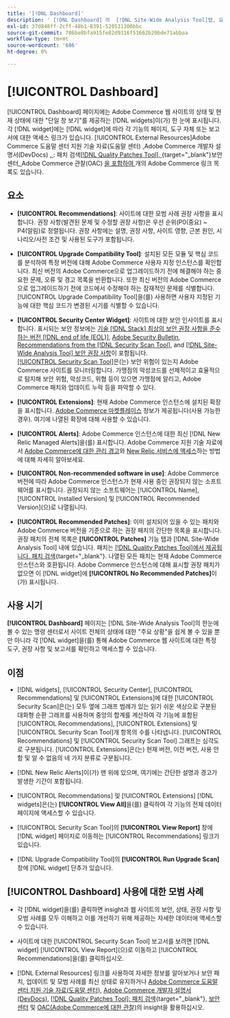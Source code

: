 ```yaml
---
title: '[!DNL Dashboard]'
description: ' [!DNL Dashboard] 의  [!DNL Site-Wide Analysis Tool]탭, 요소, 사용 시기, 이점 및 모범 사례에 대해 알아봅니다.'
exl-id: 37d848ff-2cff-48b1-8391-520531300bbc
source-git-commit: 786be8bfa915fe82d9316f51662b20bde71abbaa
workflow-type: tm+mt
source-wordcount: '686'
ht-degree: 0%

---
```


# [!UICONTROL Dashboard]

[!UICONTROL Dashboard] 페이지에는 Adobe Commerce 웹 사이트의 상태 및 현재 상태에 대한 &quot;단일 창 보기&quot;를 제공하는 [!DNL widgets]이(가) 한 눈에 표시됩니다. 각 [!DNL widget]에는 [!DNL widget]에 따라 각 기능의 페이지, 도구 자체 또는 보고서에 대한 액세스 링크가 있습니다.
[!UICONTROL External Resources]Adobe Commerce 도움말 센터 지원 기술 자료(도움말 센터) [, &#x200B;](https://experienceleague.adobe.com/docs/commerce-knowledge-base/kb/overview.html?lang=ko)Adobe Commerce 개발자 설명서(DevDocs) [, &#x200B;](https://developer.adobe.com/commerce/docs/): 패치 검색[[!DNL Quality Patches Tool], &#x200B;](https://experienceleague.adobe.com/tools/commerce-quality-patches/index.html?lang=ko){target="_blank"}보안 센터[, &#x200B;](https://helpx.adobe.com/kr/security.html)Adobe Commerce 관찰(OAC) [을 포함하여 &#x200B;](https://experienceleague.adobe.com/docs/commerce-operations/tools/observation-for-adobe-commerce/intro.html?lang=ko)개의 Adobe Commerce 링크 목록도 있습니다.

## 요소

* **[!UICONTROL Recommendations]**: 사이트에 대한 모범 사례 권장 사항을 표시합니다. 권장 사항(발견된 문제 및 수정할 권장 사항)은 우선 순위(P0(중요) ~ P4(알림)로 정렬됩니다.
권장 사항에는 설명, 권장 사항, 사이트 영향, 근본 원인, 시나리오/사전 조건 및 사용된 도구가 포함됩니다.

* **[!UICONTROL Upgrade Compatibility Tool]**: 설치된 모든 모듈 및 핵심 코드를 분석하여 특정 버전에 대해 Adobe Commerce 사용자 지정 인스턴스를 확인합니다. 최신 버전의 Adobe Commerce으로 업그레이드하기 전에 해결해야 하는 중요한 문제, 오류 및 경고 목록을 반환합니다. 또한 최신 버전의 Adobe Commerce으로 업그레이드하기 전에 코드에서 수정해야 하는 잠재적인 문제를 식별합니다.
[!UICONTROL Upgrade Compatibility Tool]을(를) 사용하면 사용자 지정된 기능에 대한 핵심 코드가 변경된 시기를 식별할 수 있습니다.

* **[!UICONTROL Security Center Widget]**: 사이트에 대한 보안 인사이트를 표시합니다.
표시되는 보안 정보에는 [기술 [!DNL Stack] 최상의 보안 권장 사항을 준수하는 버전 [!DNL end of life (EOL)]](https://experienceleague.adobe.com/docs/commerce-operations/installation-guide/system-requirements.html?lang=ko), [Adobe Security Bulletin](https://helpx.adobe.com/kr/security/security-bulletin.html), [Recommendations from the [!DNL Security Scan Tool]](https://experienceleague.adobe.com/docs/commerce-admin/systems/security/security-scan.html?lang=ko), and [[!DNL Site-Wide Analysis Tool] 보안 권장 사항](https://experienceleague.adobe.com/docs/commerce-operations/tools/site-wide-analysis-tool/recommendations.html?lang=ko)이 포함됩니다.<br>
[[!UICONTROL Security Scan Tool]](https://experienceleague.adobe.com/docs/commerce-admin/systems/security/security-scan.html?lang=ko)은(는) 보안 위험이 있는지 Adobe Commerce 사이트를 모니터링합니다. 가맹점의 악성코드를 선제적이고 효율적으로 탐지해 보안 위험, 악성코드, 위협 등이 있으면 가맹점에 알리고, Adobe Commerce 패치와 업데이트 누락 등을 파악할 수 있다.

* **[!UICONTROL Extensions]**: 현재 Adobe Commerce 인스턴스에 설치된 확장을 표시합니다. [Adobe Commerce 마켓플레이스](https://marketplace.magento.com/extensions.html) 정보가 제공됩니다(사용 가능한 경우). 여기에 나열된 확장에 대해 사용할 수 있습니다.

* **[!UICONTROL Alerts]**: Adobe Commerce 인스턴스에 대한 최신 [!DNL New Relic Managed Alerts]을(를) 표시합니다. Adobe Commerce 지원 기술 자료에서 [Adobe Commerce에 대한 관리 경고](https://experienceleague.adobe.com/docs/commerce-knowledge-base/kb/support-tools/managed-alerts/managed-alerts-for-magento-commerce.html?lang=ko)와 [New Relic 서비스에 액세스](https://experienceleague.adobe.com/docs/commerce-knowledge-base/kb/faq/access-new-relic-services.html?lang=ko)하는 방법에 대해 자세히 알아보세요.

* **[!UICONTROL Non-recommended software in use]**: Adobe Commerce 버전에 따라 Adobe Commerce 인스턴스가 현재 사용 중인 권장되지 않는 소프트웨어를 표시합니다. 권장되지 않는 소프트웨어는 [!UICONTROL Name], [!UICONTROL Installed Version] 및 [!UICONTROL Recommended Version]&#x200B;(으)로 나열됩니다.

* **[!UICONTROL Recommended Patches]**: 이미 설치되어 있을 수 있는 패치와 Adobe Commerce 버전을 기준으로 하는 권장 패치의 간단한 목록을 표시합니다. 권장 패치의 전체 목록은 **[!UICONTROL Patches]** 기능 탭과 [!DNL Site-Wide Analysis Tool] 내에 있습니다. 패치는 [[!DNL Quality Patches Tool]에서 제공됩니다. 패치 검색](https://experienceleague.adobe.com/tools/commerce-quality-patches/index.html?lang=ko){target="_blank"}. 나열된 모든 패치는 현재 Adobe Commerce 인스턴스와 호환됩니다.
Adobe Commerce 인스턴스에 대해 표시할 권장 패치가 없으면 이 [!DNL widget]에 **[!UICONTROL No Recommended Patches]**&#x200B;이(가) 표시됩니다.

## 사용 시기

**[!UICONTROL Dashboard]** 페이지는 [!DNL Site-Wide Analysis Tool]의 한눈에 볼 수 있는 명령 센터로서 사이트 전체의 상태에 대한 &quot;주요 상황&quot;을 쉽게 볼 수 있을 뿐만 아니라 각 [!DNL widget]을(를) 통해 Adobe Commerce 웹 사이트에 대한 특정 도구, 권장 사항 및 보고서를 확인하고 액세스할 수 있습니다.

## 이점

* [!DNL widgets], [!UICONTROL Security Center], [!UICONTROL Recommendations] 및 [!UICONTROL Extensions]에 대한 [!UICONTROL Security Scan]은(는) 모두 옆에 그래프 범례가 있는 읽기 쉬운 색상으로 구분된 대화형 순환 그래프를 사용하며 중앙의 합계를 계산하여 각 기능에 포함된 [!UICONTROL Recommendations], [!UICONTROL Extensions] 및 [!UICONTROL Security Scan Tool]개 항목의 수를 나타냅니다. [!UICONTROL Recommendations] 및 [!UICONTROL Security Scan Tool] 그래프는 심각도로 구분됩니다. [!UICONTROL Extensions]은(는) 현재 버전, 이전 버전, 사용 안 함 및 알 수 없음의 네 가지 분류로 구분됩니다.

* [!DNL New Relic Alerts]이(가) 맨 위에 있으며, 여기에는 간단한 설명과 경고가 발생한 기간이 포함됩니다.

* [!UICONTROL Recommendations] 및 [!UICONTROL Extensions] [!DNL widgets]은(는) **[!UICONTROL View All]**&#x200B;을(를) 클릭하여 각 기능의 전체 데이터 페이지에 액세스할 수 있습니다.

* [!UICONTROL Security Scan Tool]의 **[!UICONTROL View Report]** 창에 [!DNL widget] 페이지로 이동하는 [!UICONTROL Recommendations] 링크가 있습니다.

* [!DNL Upgrade Compatibility Tool]의 **[!UICONTROL Run Upgrade Scan]** 창에 [!DNL widget] 단추가 있습니다.

## [!UICONTROL Dashboard] 사용에 대한 모범 사례

* 각 [!DNL widget]을(를) 클릭하면 insight과 웹 사이트의 보안, 상태, 권장 사항 및 모범 사례를 모두 이해하고 이를 개선하기 위해 제공하는 자세한 데이터에 액세스할 수 있습니다.

* 사이트에 대한 [!UICONTROL Security Scan Tool] 보고서를 보려면 [!DNL widget] [!UICONTROL View Report]&#x200B;(으)로 이동하고 [!UICONTROL Recommendations]을(를) 클릭하십시오.

* [!DNL External Resources] 링크를 사용하여 자세한 정보를 알아보거나 보안 패치, 업데이트 및 모범 사례를 최신 상태로 유지하거나 [Adobe Commerce 도움말 센터 지원 기술 자료(도움말 센터)](https://experienceleague.adobe.com/docs/commerce-knowledge-base/kb/overview.html?lang=ko), [Adobe Commerce 개발자 설명서(DevDocs)](https://developer.adobe.com/commerce/docs/), [[!DNL Quality Patches Tool]: 패치 검색](https://experienceleague.adobe.com/tools/commerce-quality-patches/index.html?lang=ko){target="_blank"}, [보안 센터](https://helpx.adobe.com/kr/security.html) 및 [OAC(Adobe Commerce에 대한 관찰)](https://experienceleague.adobe.com/docs/commerce-operations/tools/observation-for-adobe-commerce/intro.html?lang=ko)의 insight을 활용하십시오.

